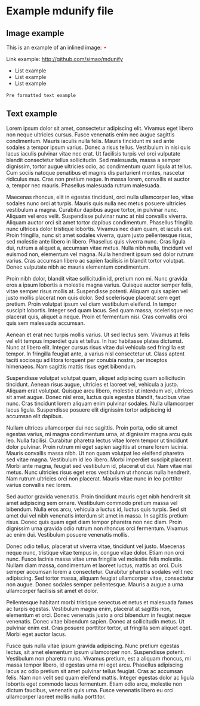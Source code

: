 # Example mdunify file #

## Image example ##

This is an example of an inlined image: ![dot](image.png)

Link example: <http://github.com/simao/mdunify>

- List example
- List example
- List example

`Pre formatted text example`

## Text example ##

Lorem ipsum dolor sit amet, consectetur adipiscing elit. Vivamus eget libero non neque ultricies cursus. Fusce venenatis enim nec augue sagittis condimentum. Mauris iaculis nulla felis. Mauris tincidunt mi sed ante sodales a tempor ipsum varius. Donec a risus tellus. Vestibulum in nisi quis lacus iaculis pulvinar vitae nec erat. Ut facilisis turpis vel orci vulputate blandit consectetur tellus sollicitudin. Sed malesuada, massa a semper dignissim, tortor augue ultricies odio, ac condimentum quam ligula at tellus. Cum sociis natoque penatibus et magnis dis parturient montes, nascetur ridiculus mus. Cras non pretium neque. In massa lorem, convallis et auctor a, tempor nec mauris. Phasellus malesuada rutrum malesuada.

Maecenas rhoncus, elit in egestas tincidunt, orci nulla ullamcorper leo, vitae sodales nunc orci at turpis. Mauris quis nulla nec metus posuere ultricies vestibulum a magna. Curabitur dapibus augue tortor, in pulvinar nunc. Aliquam vel eros velit. Suspendisse pulvinar nunc at nisi convallis viverra. Aliquam auctor orci sit amet tortor dapibus condimentum. Phasellus fringilla nunc ultrices dolor tristique lobortis. Vivamus nec diam quam, et iaculis est. Proin fringilla, nunc sit amet sodales viverra, quam justo pellentesque risus, sed molestie ante libero in libero. Phasellus quis viverra nunc. Cras ligula dui, rutrum a aliquet a, accumsan vitae metus. Nulla nibh nulla, tincidunt vel euismod non, elementum vel magna. Nulla hendrerit ipsum sed dolor rutrum varius. Cras accumsan libero ac sapien facilisis in blandit tortor volutpat. Donec vulputate nibh ac mauris elementum condimentum.

Proin nibh dolor, blandit vitae sollicitudin id, pretium non mi. Nunc gravida eros a ipsum lobortis a molestie magna varius. Quisque auctor semper felis, vitae semper risus mollis at. Suspendisse potenti. Aliquam quis sapien vel justo mollis placerat non quis dolor. Sed scelerisque placerat sem eget pretium. Proin volutpat ipsum vel diam vestibulum eleifend. In tempor suscipit lobortis. Integer sed quam lacus. Sed quam massa, scelerisque nec placerat quis, aliquet a neque. Proin et fermentum nisi. Cras convallis orci quis sem malesuada accumsan.

Aenean et erat nec turpis mollis varius. Ut sed lectus sem. Vivamus at felis vel elit tempus imperdiet quis et tellus. In hac habitasse platea dictumst. Nunc at libero elit. Integer cursus risus vitae dui vehicula sed fringilla est tempor. In fringilla feugiat ante, a varius nisl consectetur ut. Class aptent taciti sociosqu ad litora torquent per conubia nostra, per inceptos himenaeos. Nam sagittis mattis risus eget bibendum.

Suspendisse volutpat volutpat quam, aliquet adipiscing quam sollicitudin tincidunt. Aenean risus augue, ultricies et laoreet vel, vehicula a justo. Aliquam erat volutpat. Quisque arcu libero, molestie ut interdum vel, ultrices sit amet augue. Donec nisl eros, luctus quis egestas blandit, faucibus vitae nunc. Cras tincidunt lorem aliquam enim pulvinar sodales. Nulla ullamcorper lacus ligula. Suspendisse posuere elit dignissim tortor adipiscing id accumsan elit dapibus.

Nullam ultrices ullamcorper dui nec sagittis. Proin porta, odio sit amet egestas varius, mi magna condimentum urna, at dignissim magna arcu quis leo. Nulla facilisi. Curabitur pharetra lectus vitae lorem tempor ut tincidunt dolor pulvinar. Proin rutrum mi eget sapien sagittis at ornare lorem lacinia. Mauris convallis massa nibh. Ut non quam volutpat leo eleifend pharetra sed vitae magna. Vestibulum id leo libero. Morbi imperdiet suscipit placerat. Morbi ante magna, feugiat sed vestibulum id, placerat ut dui. Nam vitae nisi metus. Nunc ultricies risus eget eros vestibulum ut rhoncus nulla hendrerit. Nam rutrum ultricies orci non placerat. Mauris vitae nunc in leo porttitor varius convallis nec lorem.

Sed auctor gravida venenatis. Proin tincidunt mauris eget nibh hendrerit sit amet adipiscing sem ornare. Vestibulum commodo pretium massa vel bibendum. Nulla eros arcu, vehicula a luctus id, luctus quis turpis. Sed sit amet dui vel nibh venenatis interdum sit amet in massa. In sagittis pretium risus. Donec quis quam eget diam tempor pharetra non nec diam. Proin dignissim urna gravida odio rutrum non rhoncus orci fermentum. Vivamus ac enim dui. Vestibulum posuere venenatis mollis.

Donec odio tellus, placerat ut viverra vitae, tincidunt vel justo. Maecenas neque nunc, tristique vitae tempus in, congue vitae dolor. Etiam non orci nunc. Fusce lacinia massa vitae urna fringilla vel molestie felis molestie. Nullam diam massa, condimentum et laoreet luctus, mattis ac orci. Duis semper accumsan lorem a consectetur. Curabitur pharetra sodales velit nec adipiscing. Sed tortor massa, aliquam feugiat ullamcorper vitae, consectetur non augue. Donec sodales semper pellentesque. Mauris a augue a urna ullamcorper facilisis sit amet et dolor.

Pellentesque habitant morbi tristique senectus et netus et malesuada fames ac turpis egestas. Vestibulum magna enim, placerat at sagittis non, elementum et orci. Donec venenatis justo a orci bibendum in feugiat neque venenatis. Donec vitae bibendum sapien. Donec at sollicitudin metus. Ut pulvinar enim est. Cras posuere porttitor tortor, ut fringilla sem aliquet eget. Morbi eget auctor lacus.

Fusce quis nulla vitae ipsum gravida adipiscing. Nunc pretium egestas lectus, sit amet elementum ipsum ullamcorper non. Suspendisse potenti. Vestibulum non pharetra nunc. Vivamus pretium, est a aliquam rhoncus, mi massa tempor libero, id egestas urna mi eget arcu. Phasellus adipiscing lacus ac odio pretium sit amet pulvinar tellus feugiat. Cras ac accumsan felis. Nam non velit sed quam eleifend mattis. Integer egestas dolor ac ligula lobortis eget commodo lacus fermentum. Etiam odio arcu, molestie non dictum faucibus, venenatis quis urna. Fusce venenatis libero eu orci ullamcorper laoreet mollis nulla porttitor. 
